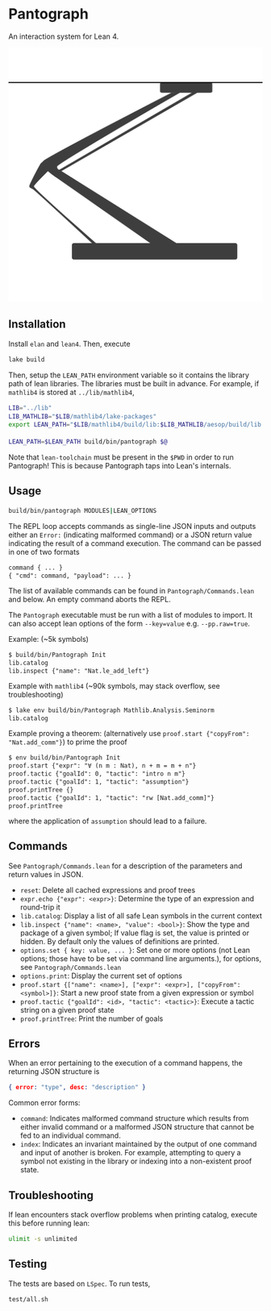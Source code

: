 # Pantograph

An interaction system for Lean 4.

![Pantograph](doc/icon.svg)

## Installation

Install `elan` and `lean4`. Then, execute
``` sh
lake build
```
Then, setup the `LEAN_PATH` environment variable so it contains the library path of lean libraries. The libraries must be built in advance. For example, if `mathlib4` is stored at `../lib/mathlib4`,
``` sh
LIB="../lib"
LIB_MATHLIB="$LIB/mathlib4/lake-packages"
export LEAN_PATH="$LIB/mathlib4/build/lib:$LIB_MATHLIB/aesop/build/lib:$LIB_MATHLIB/Qq/build/lib:$LIB_MATHLIB/std/build/lib"

LEAN_PATH=$LEAN_PATH build/bin/pantograph $@
```
Note that `lean-toolchain` must be present in the `$PWD` in order to run Pantograph! This is because Pantograph taps into Lean's internals.

## Usage

``` sh
build/bin/pantograph MODULES|LEAN_OPTIONS
```

The REPL loop accepts commands as single-line JSON inputs and outputs either an
`Error:` (indicating malformed command) or a JSON return value indicating the
result of a command execution.  The command can be passed in one of two formats
```
command { ... }
{ "cmd": command, "payload": ... }
```
The list of available commands can be found in `Pantograph/Commands.lean` and below. An
empty command aborts the REPL.

The `Pantograph` executable must be run with a list of modules to import. It can
also accept lean options of the form `--key=value` e.g. `--pp.raw=true`.

Example: (~5k symbols)
```
$ build/bin/Pantograph Init
lib.catalog
lib.inspect {"name": "Nat.le_add_left"}
```
Example with `mathlib4` (~90k symbols, may stack overflow, see troubleshooting)
```
$ lake env build/bin/Pantograph Mathlib.Analysis.Seminorm
lib.catalog
```
Example proving a theorem: (alternatively use `proof.start {"copyFrom": "Nat.add_comm"}`) to prime the proof
```
$ env build/bin/Pantograph Init
proof.start {"expr": "∀ (n m : Nat), n + m = m + n"}
proof.tactic {"goalId": 0, "tactic": "intro n m"}
proof.tactic {"goalId": 1, "tactic": "assumption"}
proof.printTree {}
proof.tactic {"goalId": 1, "tactic": "rw [Nat.add_comm]"}
proof.printTree
```
where the application of `assumption` should lead to a failure.

## Commands

See `Pantograph/Commands.lean` for a description of the parameters and return values in JSON.
- `reset`: Delete all cached expressions and proof trees
- `expr.echo {"expr": <expr>}`: Determine the type of an expression and round-trip it
- `lib.catalog`: Display a list of all safe Lean symbols in the current context
- `lib.inspect {"name": <name>, "value": <bool>}`: Show the type and package of a
  given symbol; If value flag is set, the value is printed or hidden. By default
  only the values of definitions are printed.
- `options.set { key: value, ... }`: Set one or more options (not Lean options; those
  have to be set via command line arguments.), for options, see `Pantograph/Commands.lean`
- `options.print`: Display the current set of options
- `proof.start {["name": <name>], ["expr": <expr>], ["copyFrom": <symbol>]}`: Start a new proof state from a given expression or symbol
- `proof.tactic {"goalId": <id>, "tactic": <tactic>}`: Execute a tactic string on a given proof state
- `proof.printTree`: Print the number of goals

## Errors

When an error pertaining to the execution of a command happens, the returning JSON structure is

``` json
{ error: "type", desc: "description" }
```
Common error forms:
* `command`: Indicates malformed command structure which results from either
  invalid command or a malformed JSON structure that cannot be fed to an
  individual command.
* `index`: Indicates an invariant maintained by the output of one command and
  input of another is broken. For example, attempting to query a symbol not
  existing in the library or indexing into a non-existent proof state.

## Troubleshooting

If lean encounters stack overflow problems when printing catalog, execute this before running lean:
```sh
ulimit -s unlimited
```

## Testing

The tests are based on `LSpec`. To run tests,
``` sh
test/all.sh
```

